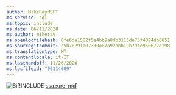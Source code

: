```yaml
---
author: MikeRayMSFT
ms.service: sql
ms.topic: include
ms.date: 06/11/2020
ms.author: mikeray
ms.openlocfilehash: 0fe6da1582f5a4bb9a8db3115de75f4024db6651
ms.sourcegitcommit: c5078791a07330a87a92abb19b791e950672e198
ms.translationtype: MT
ms.contentlocale: it-IT
ms.lasthandoff: 11/26/2020
ms.locfileid: "96114609"
---
```

<Token>![Sì](../media/yes-icon.png)[!INCLUDE [ssazure_md](../ssazure_md.md)]</Token>

